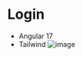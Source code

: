 # Login
* Angular 17
* Tailwind
![image](https://github.com/Fabio-Argona/login-angular17/assets/128233610/deaebabc-dd40-4d7d-8f0e-66eea554fbf3)

